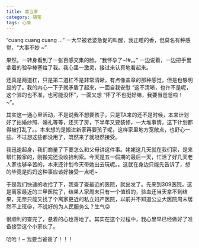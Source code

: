 ```yaml
---
title: 喜当爹
category: 随笔
tags: 心情
---
```


“cuang cuang cuang ...” 一大早被老婆急促的叫醒，我正睡的香，但莫名有种感觉，“大事不妙 ~”

果然，一转身看到了一张百感交集的脸。“我怀孕了~!#。。” 一边说着，一边把手里拿着的验孕棒塞给了我。我心里一激灵，接过来认真地看起来。
<!--more-->
还真是两道杠，只是第二道杠不是非常清晰，有点像盖章的那种感觉，但是也够明显的了。我的内心一下子就矛盾了起来，一面自我安慰 “这不清晰，也许不是呢，这个验的也不准，也可能没怀”，一面又想 “怀了不也挺好嘛，我要当爸爸啦！~”。

其实这一通心里活动，不是说我不想要孩子，只是TA来的还不是时候，本来计划好了拍婚纱照、婚礼等等，还买了房，下半年又要装修，一大堆事情，这下计划都得被打乱了。。本来想的是搬进新家再要孩子呢，这样家里地方宽敞点，也舒心一些。不过想这些都没用了，既然来了就坦然接受。

我迅速起身，我们商量了下要怎么和父母讲这件事。姥姥这几天就在我们家，是来帮忙搬家的，刚搬完还没收拾利索。今天是五一假期的最后一天，忙活了好几天老人家也够辛苦的，本来还计划今天带她出去玩呢。。这就在身边只能先告诉了，想的毕竟是妈妈这种事应该好接受一点吧~

于是我们快速的收拾了下，我查了查最近的医院，就出发了。先来到309医院，这是离家最近的三甲医院了，结果人家周末只有一个值班的，验血还当天拿不到结果，无奈只能又找了个离家更近的私立妇产医院，以前并不知道公立大医院周末居然不上班😒，不说好的为人民服务么？生气😡

很顺利的查完了，悬着的心也落地了。其实在这个过程中，我心里早已经做好了准备接受这个小家伙了。

哈哈！~ 我要当爸爸了！！！
<br>